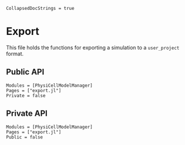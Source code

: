 ```@meta
CollapsedDocStrings = true
```

# Export

This file holds the functions for exporting a simulation to a `user_project` format.

## Public API
```@autodocs
Modules = [PhysiCellModelManager]
Pages = ["export.jl"]
Private = false
```

## Private API
```@autodocs
Modules = [PhysiCellModelManager]
Pages = ["export.jl"]
Public = false
```